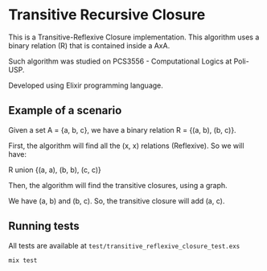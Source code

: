 # Transitive Recursive Closure

This is a Transitive-Reflexive Closure implementation. This algorithm uses a binary relation (R) that is contained inside a AxA.

Such algorithm was studied on PCS3556 - Computational Logics at Poli-USP.

Developed using Elixir programming language.

## Example of a scenario

Given a set A = {a, b, c}, we have a binary relation R = {(a, b), (b, c)}.

First, the algorithm will find all the (x, x) relations (Reflexive). So we will have:

R union {(a, a), (b, b), (c, c)}

Then, the algorithm will find the transitive closures, using a graph.

We have (a, b) and (b, c). So, the transitive closure will add (a, c).

## Running tests

All tests are available at `test/transitive_reflexive_closure_test.exs`

```bash
mix test
```
